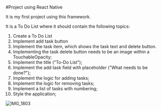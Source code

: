 #Project using React Native

It is my first project using this framework.

 It is a To Do List where it should contain the following topics:

1. Create a To Do List
2. Implement add task button
3. Implement the task item, which shows the task text and delete button.
4. Implementing the task delete button needs to be an image within a TouchableOpacity;
5. Implement the title ("To-Do List");
6. Implement the add task field with placeholder ("What needs to be done?");
7. Implement the logic for adding tasks;
8. Implement the logic for removing tasks;
9. Implement a list of tasks with numbering;
10. Style the application;

![IMG_1803](https://github.com/DeborahLyra/To-Do-List-React-Native/assets/112579301/f03d0a27-6825-4705-9840-b7a24569407b)
